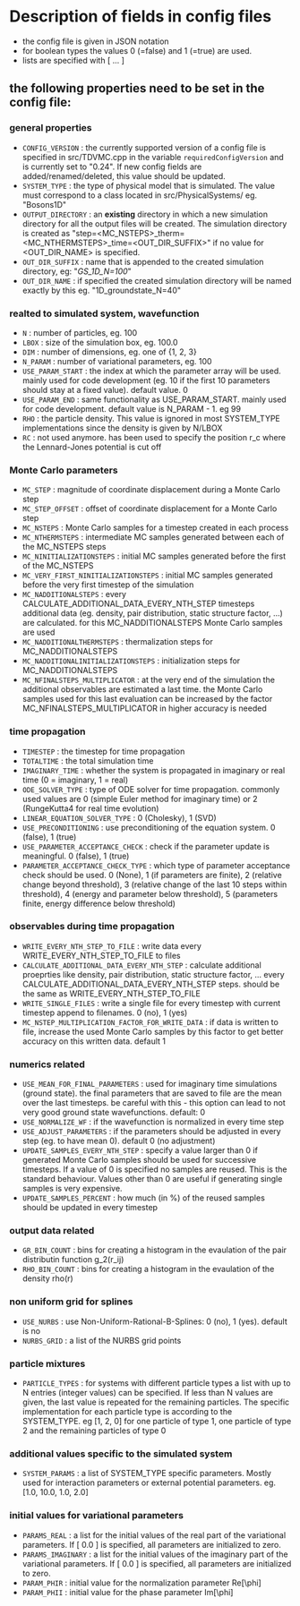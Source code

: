 # Description of fields in config files

- the config file is given in JSON notation
- for boolean types the values 0 (=false) and 1 (=true) are used.
- lists are specified with [ ... ]

## the following properties need to be set in the config file:

### general properties

- `CONFIG_VERSION` : the currently supported version of a config file is specified in src/TDVMC.cpp in the variable `requiredConfigVersion` and is currently set to "0.24". If new config fields are added/renamed/deleted, this value should be updated.
- `SYSTEM_TYPE` : the type of physical model that is simulated. The value must correspond to a class located in src/PhysicalSystems/ eg. "Bosons1D"
- `OUTPUT_DIRECTORY` : an **existing** directory in which a new simulation directory for all the output files will be created. The simulation directory is created as "step=<MC_NSTEPS>_therm=<MC_NTHERMSTEPS>_time=<TIMESTEP><OUT_DIR_SUFFIX>" if no value for <OUT_DIR_NAME> is specified.
- `OUT_DIR_SUFFIX` : name that is appended to the created simulation directory, eg: "_GS_1D_N=100_"
- `OUT_DIR_NAME` : if specified the created simulation directory will be named exactly by this eg. "1D_groundstate_N=40"

### realted to simulated system, wavefunction

- `N` : number of particles, eg. 100
- `LBOX` : size of the simulation box, eg. 100.0
- `DIM` : number of dimensions, eg. one of {1, 2, 3}
- `N_PARAM` : number of variational parameters, eg. 100
- `USE_PARAM_START` : the index at which the parameter array will be used. mainly used for code development (eg. 10 if the first 10 parameters should stay at a fixed value). default value. 0
- `USE_PARAM_END` : same functionality as USE_PARAM_START. mainly used for code development. default value is N_PARAM - 1. eg 99
- `RHO` : the particle density. This value is ignored in most SYSTEM_TYPE implementations since the density is given by N/LBOX
- `RC` : not used anymore. has been used to specify the position r_c where the Lennard-Jones potential is cut off

### Monte Carlo parameters

- `MC_STEP` : magnitude of coordinate displacement during a Monte Carlo step
- `MC_STEP_OFFSET` : offset of coordinate displacement for a Monte Carlo step
- `MC_NSTEPS` : Monte Carlo samples for a timestep created in each process
- `MC_NTHERMSTEPS` : intermediate MC samples generated between each of the MC_NSTEPS steps
- `MC_NINITIALIZATIONSTEPS` : initial MC samples generated before the first of the MC_NSTEPS
- `MC_VERY_FIRST_NINITIALIZATIONSTEPS` : initial MC samples generated before the very first timestep of the simulation
- `MC_NADDITIONALSTEPS` : every CALCULATE_ADDITIONAL_DATA_EVERY_NTH_STEP timesteps additional data (eg. density, pair distribution, static structure factor, ...) are calculated. for this MC_NADDITIONALSTEPS Monte Carlo samples are used
- `MC_NADDITIONALTHERMSTEPS` : thermalization steps for MC_NADDITIONALSTEPS
- `MC_NADDITIONALINITIALIZATIONSTEPS` : initialization steps for MC_NADDITIONALSTEPS
- `MC_NFINALSTEPS_MULTIPLICATOR` : at the very end of the simulation the additional observables are estimated a last time. the Monte Carlo samples used for this last evaluation can be increased by the factor MC_NFINALSTEPS_MULTIPLICATOR in higher accuracy is needed

### time propagation

- `TIMESTEP` : the timestep for time propagation
- `TOTALTIME` : the total simulation time
- `IMAGINARY_TIME` : whether the system is propagated in imaginary or real time (0 = imaginary, 1 = real)
- `ODE_SOLVER_TYPE` : type of ODE solver for time propagation. commonly used values are 0 (simple Euler method for imaginary time) or 2 (RungeKutta4 for real time evolution)
- `LINEAR_EQUATION_SOLVER_TYPE` : 0 (Cholesky), 1 (SVD) 
- `USE_PRECONDITIONING` : use preconditioning of the equation system. 0 (false), 1 (true)
- `USE_PARAMETER_ACCEPTANCE_CHECK` : check if the parameter update is meaningful. 0 (false), 1 (true)
- `PARAMETER_ACCEPTANCE_CHECK_TYPE` : which type of parameter acceptance check should be used. 0 (None), 1 (if parameters are finite), 2 (relative change beyond threshold), 3 (relative change of the last 10 steps within threshold), 4 (energy and parameter below threshold), 5 (parameters finite, energy difference below threshold)

### observables during time propagation

- `WRITE_EVERY_NTH_STEP_TO_FILE` : write data every WRITE_EVERY_NTH_STEP_TO_FILE to files
- `CALCULATE_ADDITIONAL_DATA_EVERY_NTH_STEP` : calculate additional proeprties like density, pair distribution, static structure factor, ... every CALCULATE_ADDITIONAL_DATA_EVERY_NTH_STEP steps. should be the same as WRITE_EVERY_NTH_STEP_TO_FILE
- `WRITE_SINGLE_FILES` : write a single file for every timestep with current timestep append to filenames. 0 (no), 1 (yes)
- `MC_NSTEP_MULTIPLICATION_FACTOR_FOR_WRITE_DATA` : if data is written to file, increase the used Monte Carlo samples by this factor to get better accuracy on this written data. default 1

### numerics related

- `USE_MEAN_FOR_FINAL_PARAMETERS` : used for imaginary time simulations (ground state). the final parameters that are saved to file are the mean over the last timesteps. be careful with this - this option can lead to not very good ground state wavefunctions. default: 0
- `USE_NORMALIZE_WF` : if the wavefunction is normalized in every time step
- `USE_ADJUST_PARAMETERS` : if the parameters should be adjusted in every step (eg. to have mean 0). default 0 (no adjustment)
- `UPDATE_SAMPLES_EVERY_NTH_STEP` : specify a value larger than 0 if generated Monte Carlo samples should be used for successive timesteps. If a value of 0 is specified no samples are reused. This is the standard behaviour. Values other than 0 are useful if generating single samples is very expensive.
- `UPDATE_SAMPLES_PERCENT` : how much (in %) of the reused samples should be updated in every timestep

### output data related

- `GR_BIN_COUNT` : bins for creating a histogram in the evaulation of the pair distributin function g_2(r_ij)
- `RHO_BIN_COUNT` : bins for creating a histogram in the evaulation of the density rho(r)

### non uniform grid for splines

- `USE_NURBS` : use Non-Uniform-Rational-B-Splines: 0 (no), 1 (yes). default is no
- `NURBS_GRID` : a list of the NURBS grid points

### particle mixtures

- `PARTICLE_TYPES` : for systems with different particle types a list with up to N entries (integer values) can be specified. If less than N values are given, the last value is repeated for the remaining particles. The specific implementation for each particle type is according to the SYSTEM_TYPE. eg [1, 2, 0] for one particle of type 1, one particle of type 2 and the remaining particles of type 0

### additional values specific to the simulated system

- `SYSTEM_PARAMS` : a list of SYSTEM_TYPE specific parameters. Mostly used for interaction parameters or external potential parameters. eg. [1.0, 10.0, 1.0, 2.0]

### initial values for variational parameters

- `PARAMS_REAL` : a list for the initial values of the real part of the variational parameters. If [ 0.0 ] is specified, all parameters are initialized to zero.
- `PARAMS_IMAGINARY` : a list for the initial values of the imaginary part of the variational parameters. If [ 0.0 ] is specified, all parameters are initialized to zero.
- `PARAM_PHIR` : initial value for the normalization parameter Re[\phi]
- `PARAM_PHII` : initial value for the phase parameter Im[\phi]
